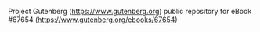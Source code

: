 Project Gutenberg (https://www.gutenberg.org) public repository for
eBook #67654 (https://www.gutenberg.org/ebooks/67654)
